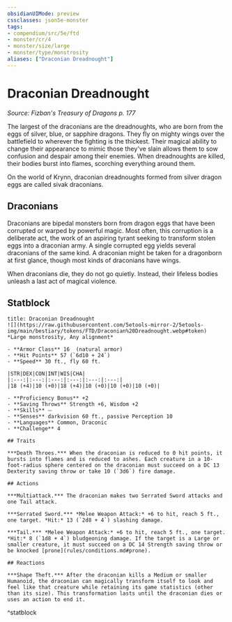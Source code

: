 ```yaml
---
obsidianUIMode: preview
cssclasses: json5e-monster
tags:
- compendium/src/5e/ftd
- monster/cr/4
- monster/size/large
- monster/type/monstrosity
aliases: ["Draconian Dreadnought"]
---
```

# Draconian Dreadnought
*Source: Fizban's Treasury of Dragons p. 177*  

The largest of the draconians are the dreadnoughts, who are born from the eggs of silver, blue, or sapphire dragons. They fly on mighty wings over the battlefield to wherever the fighting is the thickest. Their magical ability to change their appearance to mimic those they've slain allows them to sow confusion and despair among their enemies. When dreadnoughts are killed, their bodies burst into flames, scorching everything around them.

On the world of Krynn, draconian dreadnoughts formed from silver dragon eggs are called sivak draconians.

## Draconians

Draconians are bipedal monsters born from dragon eggs that have been corrupted or warped by powerful magic. Most often, this corruption is a deliberate act, the work of an aspiring tyrant seeking to transform stolen eggs into a draconian army. A single corrupted egg yields several draconians of the same kind. A draconian might be taken for a dragonborn at first glance, though most kinds of draconians have wings.

When draconians die, they do not go quietly. Instead, their lifeless bodies unleash a last act of magical violence.

## Statblock

```ad-statblock
title: Draconian Dreadnought
![](https://raw.githubusercontent.com/5etools-mirror-2/5etools-img/main/bestiary/tokens/FTD/Draconian%20Dreadnought.webp#token)
*Large monstrosity, Any alignment*

- **Armor Class** 16  (natural armor)
- **Hit Points** 57 (`6d10 + 24`)
- **Speed** 30 ft., fly 60 ft.

|STR|DEX|CON|INT|WIS|CHA|
|:---:|:---:|:---:|:---:|:---:|:---:|
|18 (+4)|10 (+0)|18 (+4)|10 (+0)|10 (+0)|10 (+0)|

- **Proficiency Bonus** +2
- **Saving Throws** Strength +6, Wisdom +2
- **Skills** ⏤
- **Senses** darkvision 60 ft., passive Perception 10
- **Languages** Common, Draconic
- **Challenge** 4

## Traits

***Death Throes.*** When the draconian is reduced to 0 hit points, it bursts into flames and is reduced to ashes. Each creature in a 10-foot-radius sphere centered on the draconian must succeed on a DC 13 Dexterity saving throw or take 10 (`3d6`) fire damage.

## Actions

***Multiattack.*** The draconian makes two Serrated Sword attacks and one Tail attack.

***Serrated Sword.*** *Melee Weapon Attack:* +6 to hit, reach 5 ft., one target. *Hit:* 13 (`2d8 + 4`) slashing damage.

***Tail.*** *Melee Weapon Attack:* +6 to hit, reach 5 ft., one target. *Hit:* 8 (`1d8 + 4`) bludgeoning damage. If the target is a Large or smaller creature, it must succeed on a DC 14 Strength saving throw or be knocked [prone](rules/conditions.md#prone).

## Reactions

***Shape Theft.*** After the draconian kills a Medium or smaller Humanoid, the draconian can magically transform itself to look and feel like that creature while retaining its game statistics (other than its size). This transformation lasts until the draconian dies or uses an action to end it.
```
^statblock